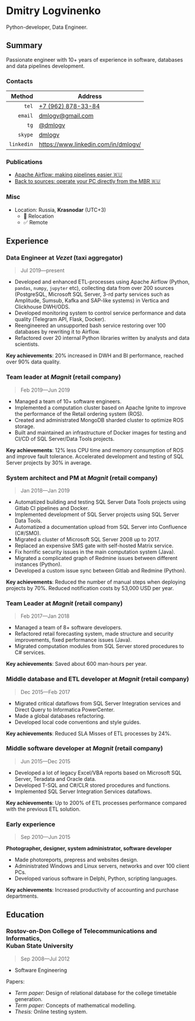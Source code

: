 # Dmitry Logvinenko

Python-developer, Data Engineer.

## Summary

Passionate engineer with 10+ years of experience in software, databases and data pipelines development. 


### Contacts

| Method | Address |
| -: | - |
| `tel` | [+7 (962) 878-33-84](tel:+79628783384) |
| `email` | dmlogv@gmail.com |
| `tg` | [@dmlogv](https://t.me/dmlogv) |
| `skype` | [dmlogv](skype:dmlogv?call) |
| `linkedin` | https://www.linkedin.com/in/dmlogv/ |


### Publications

- [Apache Airflow: making pipelines easier 🇷🇺](https://habr.com/ru/post/512386/)
- [Back to sources: operate your PC directly from the MBR 🇷🇺](https://habr.com/ru/post/490094/)


### Misc

- Location: Russia, **Krasnodar** (UTC+3)
  - 🚫 Relocation
  - ✅ Remote


## Experience
### Data Engineer at _Vezet_ (taxi aggregator)

> Jul 2019—present
    
- Developed and enhanced ETL-processes using Apache Airflow (Python, `pandas`, `numpy`, `jupyter` etc), collecting data from over 200 sources (PostgreSQL, Microsoft SQL Server, 3-rd party services such as Amplitude, Sumsub, Kafka and SAP-like systems) in Vertica and Clickhouse DWH/ODS.
- Developed monitoring system to control service performance and data quality  (Telegram API, Flask, Docker).
- Reengineered an unsupported bash service restoring over 100 databases by rewriting it to Airflow. 
- Refactored over 20 internal Python libraries written by analysts and data scientists.
  
**Key achievements**: 20% increased in DWH and BI performance, reached over 90% data quality.


### Team leader at _Magnit_ (retail company)

> Feb 2019—Jun 2019

- Managed a team of 10+ software engineers.
- Implemented a computation cluster based on Apache Ignite to improve the performance of the Retail ordering system (ROS).
- Created and administrated MongoDB sharded cluster to optimize ROS storage.
- Built and maintained an infrastructure of Docker images for testing and CI/CD of SQL Server/Data Tools projects.
  
**Key achievements**: 12% less CPU time and memory consumption of ROS and improve fault tolerance. Accelerated development and testing of SQL Server projects by 30% in average.


### System architect and PM at _Magnit_ (retail company)

> Jan 2018—Jan 2019

- Automatized building and testing SQL Server Data Tools projects using Gitlab CI pipelines and Docker.
- Implemented development of SQL Server projects using SQL Server Data Tools.
- Automatized a documentation upload from SQL Server into Confluence (C#/SMO).
- Migrated a cluster of Microsoft SQL Server 2008 up to 2017.
- Replaced an expensive SMS gate with self-hosted Matrix service.
- Fix horrific security issues in the main computation system (Java).
- Migrated a complicated graph of Redmine issues between different instances (Python).
- Developed a custom issue sync between Gitlab and Redmine (Python).
  
**Key achievements**: Reduced the number of manual steps when deploying projects by 70%. Reduced notification costs by 53,000 USD per year.


### Team Leader at _Magnit_ (retail company)

> Feb 2017—Jan 2018

- Managed a team of 8+ software developers.
- Refactored retail forecasting system, made structure and security improvements, fixed performance issues (Java).
- Migrated computation modules from SQL Server stored procedures to C# services.
  
**Key achievements**: Saved about 600 man-hours per year.


### Middle database and ETL developer at _Magnit_ (retail company)

> Dec 2015—Feb 2017

- Migrated critical dataflows from SQL Server Integration services and Direct Query to Informatica PowerCenter.
- Made a global databases refactoring.
- Developed local code conventions and style guides.
  
**Key achievements**: Reduced SLA Misses of ETL processes by 24%.


### Middle software developer at _Magnit_ (retail company)

> Jun 2015—Dec 2015

- Developed a lot of legacy Excel/VBA reports based on Microsoft SQL Server, Teradata and Oracle data.
- Developed T-SQL and C#/CLR stored procedures and functions.
- Implemented SQL Server Integration Services dataflows.
  
**Key achievements**: Up to 200% of ETL processes performance compared with the previous ETL solution.


### Early experience

> Sep 2010—Jun 2015

**Photographer, designer, system administrator, software developer**

- Made photoreports, prepress and websites design.
- Administrated Windows and Linux servers, networks and over 100 client PCs.
- Developed various software in Delphi, Python, scripting languages.
  
**Key achievements**: Increased productivity of accounting and purchase departments.


## Education
### Rostov-on-Don College of Telecommunications and Informatics,<br>Kuban State University

> Sep 2008—Jul 2012

- Software Engineering

Papers:  
  - _Term paper:_ Design of relational database for the college timetable generation.
  - _Term paper:_ Concepts of mathematical modelling.
  - _Thesis:_ Online testing system.
